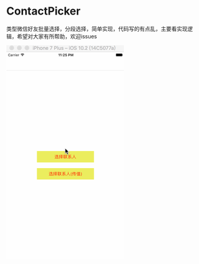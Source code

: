 # ContactPicker
类型微信好友批量选择，分段选择，简单实现，代码写的有点乱，主要看实现逻辑，希望对大家有所帮助，欢迎issues

![Screenshots](https://github.com/ganjmeng/ContactPicker/blob/master/contactPicker2.gif)

